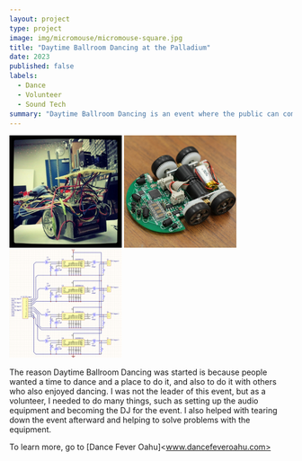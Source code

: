 ```yaml
---
layout: project
type: project
image: img/micromouse/micromouse-square.jpg
title: "Daytime Ballroom Dancing at the Palladium"
date: 2023
published: false
labels:
  - Dance
  - Volunteer
  - Sound Tech
summary: "Daytime Ballroom Dancing is an event where the public can come to social dance with others and have fun."
---
```


<div class="text-center p-4">
  <img width="200px" src="../img/micromouse/micromouse-robot.png" class="img-thumbnail" >
  <img width="200px" src="../img/micromouse/micromouse-robot-2.jpg" class="img-thumbnail" >
  <img width="200px" src="../img/micromouse/micromouse-circuit.png" class="img-thumbnail" >
</div>

The reason Daytime Ballroom Dancing was started is because people wanted a time to dance and a place to do it, and also to do it with others who also enjoyed dancing. I was not the leader of this event, but as a volunteer, I needed to do many things, such as setting up the audio equipment and becoming the DJ for the event. I also helped with tearing down the event afterward and helping to solve problems with the equipment.

To learn more, go to [Dance Fever Oahu]<www.dancefeveroahu.com>
